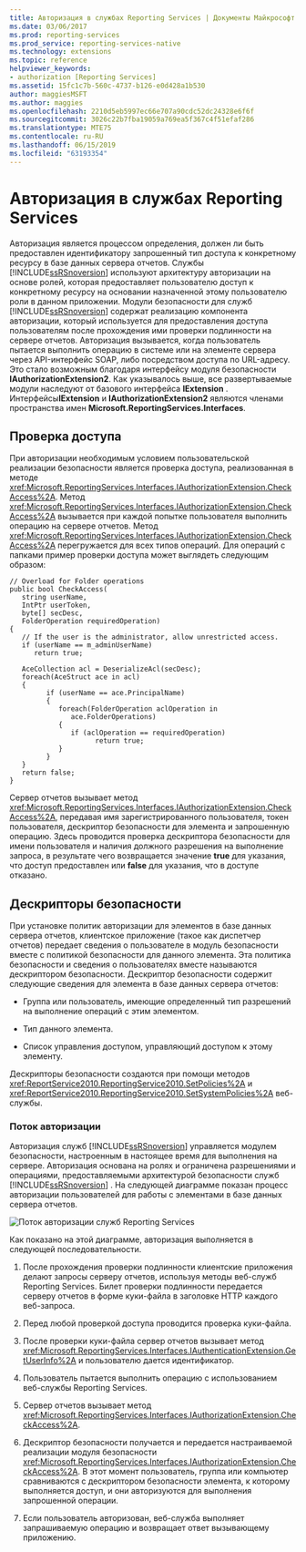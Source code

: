 ```yaml
---
title: Авторизация в службах Reporting Services | Документы Майкрософт
ms.date: 03/06/2017
ms.prod: reporting-services
ms.prod_service: reporting-services-native
ms.technology: extensions
ms.topic: reference
helpviewer_keywords:
- authorization [Reporting Services]
ms.assetid: 15fc1c7b-560c-4737-b126-e0d428a1b530
author: maggiesMSFT
ms.author: maggies
ms.openlocfilehash: 2210d5eb5997ec66e707a90cdc52dc24328e6f6f
ms.sourcegitcommit: 3026c22b7fba19059a769ea5f367c4f51efaf286
ms.translationtype: MTE75
ms.contentlocale: ru-RU
ms.lasthandoff: 06/15/2019
ms.locfileid: "63193354"
---
```

# <a name="authorization-in-reporting-services"></a>Авторизация в службах Reporting Services
  Авторизация является процессом определения, должен ли быть предоставлен идентификатору запрошенный тип доступа к конкретному ресурсу в базе данных сервера отчетов. Службы [!INCLUDE[ssRSnoversion](../../../includes/ssrsnoversion-md.md)] используют архитектуру авторизации на основе ролей, которая предоставляет пользователю доступ к конкретному ресурсу на основании назначенной этому пользователю роли в данном приложении. Модули безопасности для служб [!INCLUDE[ssRSnoversion](../../../includes/ssrsnoversion-md.md)] содержат реализацию компонента авторизации, который используется для предоставления доступа пользователям после прохождения ими проверки подлинности на сервере отчетов. Авторизация вызывается, когда пользователь пытается выполнить операцию в системе или на элементе сервера через API-интерфейс SOAP, либо посредством доступа по URL-адресу. Это стало возможным благодаря интерфейсу модуля безопасности **IAuthorizationExtension2**. Как указывалось выше, все развертываемые модули наследуют от базового интерфейса **IExtension** . Интерфейсы**IExtension** и **IAuthorizationExtension2** являются членами пространства имен **Microsoft.ReportingServices.Interfaces**.  
  
## <a name="checking-access"></a>Проверка доступа  
 При авторизации необходимым условием пользовательской реализации безопасности является проверка доступа, реализованная в методе <xref:Microsoft.ReportingServices.Interfaces.IAuthorizationExtension.CheckAccess%2A>. Метод <xref:Microsoft.ReportingServices.Interfaces.IAuthorizationExtension.CheckAccess%2A> вызывается при каждой попытке пользователя выполнить операцию на сервере отчетов. Метод <xref:Microsoft.ReportingServices.Interfaces.IAuthorizationExtension.CheckAccess%2A> перегружается для всех типов операций. Для операций с папками пример проверки доступа может выглядеть следующим образом:  
  
```  
// Overload for Folder operations  
public bool CheckAccess(  
   string userName,   
   IntPtr userToken,   
   byte[] secDesc,   
   FolderOperation requiredOperation)  
{  
   // If the user is the administrator, allow unrestricted access.  
   if (userName == m_adminUserName)   
      return true;  
  
   AceCollection acl = DeserializeAcl(secDesc);  
   foreach(AceStruct ace in acl)  
   {  
         if (userName == ace.PrincipalName)  
         {  
            foreach(FolderOperation aclOperation in   
               ace.FolderOperations)  
            {  
               if (aclOperation == requiredOperation)  
                     return true;  
            }  
         }  
   }  
   return false;  
}  
```  
  
 Сервер отчетов вызывает метод <xref:Microsoft.ReportingServices.Interfaces.IAuthorizationExtension.CheckAccess%2A>, передавая имя зарегистрированного пользователя, токен пользователя, дескриптор безопасности для элемента и запрошенную операцию. Здесь проводится проверка дескриптора безопасности для имени пользователя и наличия должного разрешения на выполнение запроса, в результате чего возвращается значение **true** для указания, что доступ предоставлен или **false** для указания, что в доступе отказано.  
  
## <a name="security-descriptors"></a>Дескрипторы безопасности  
 При установке политик авторизации для элементов в базе данных сервера отчетов, клиентское приложение (такое как диспетчер отчетов) передает сведения о пользователе в модуль безопасности вместе с политикой безопасности для данного элемента. Эта политика безопасности и сведения о пользователях вместе называются дескриптором безопасности. Дескриптор безопасности содержит следующие сведения для элемента в базе данных сервера отчетов:  
  
-   Группа или пользователь, имеющие определенный тип разрешений на выполнение операций с этим элементом.  
  
-   Тип данного элемента.  
  
-   Список управления доступом, управляющий доступом к этому элементу.  
  
 Дескрипторы безопасности создаются при помощи методов <xref:ReportService2010.ReportingService2010.SetPolicies%2A> и <xref:ReportService2010.ReportingService2010.SetSystemPolicies%2A> веб-службы.  
  
### <a name="authorization-flow"></a>Поток авторизации  
 Авторизация служб [!INCLUDE[ssRSnoversion](../../../includes/ssrsnoversion-md.md)] управляется модулем безопасности, настроенным в настоящее время для выполнения на сервере. Авторизация основана на ролях и ограничена разрешениями и операциями, предоставляемыми архитектурой безопасности служб [!INCLUDE[ssRSnoversion](../../../includes/ssrsnoversion-md.md)] . На следующей диаграмме показан процесс авторизации пользователей для работы с элементами в базе данных сервера отчетов.  
  
 ![Поток авторизации служб Reporting Services](../../../reporting-services/extensions/security-extension/media/rosettasecurityextensionauthorizationflow.gif "Поток авторизации служб Reporting Services")  
  
 Как показано на этой диаграмме, авторизация выполняется в следующей последовательности.  
  
1.  После прохождения проверки подлинности клиентские приложения делают запросы серверу отчетов, используя методы веб-служб Reporting Services. Билет проверки подлинности передается серверу отчетов в форме куки-файла в заголовке HTTP каждого веб-запроса.  
  
2.  Перед любой проверкой доступа проводится проверка куки-файла.  
  
3.  После проверки куки-файла сервер отчетов вызывает метод <xref:Microsoft.ReportingServices.Interfaces.IAuthenticationExtension.GetUserInfo%2A> и пользователю дается идентификатор.  
  
4.  Пользователь пытается выполнить операцию с использованием веб-службы Reporting Services.  
  
5.  Сервер отчетов вызывает метод <xref:Microsoft.ReportingServices.Interfaces.IAuthorizationExtension.CheckAccess%2A>.  
  
6.  Дескриптор безопасности получается и передается настраиваемой реализации модуля безопасности <xref:Microsoft.ReportingServices.Interfaces.IAuthorizationExtension.CheckAccess%2A>. В этот момент пользователь, группа или компьютер сравниваются с дескриптором безопасности элемента, к которому выполняется доступ, и они авторизуются для выполнения запрошенной операции.  
  
7.  Если пользователь авторизован, веб-служба выполняет запрашиваемую операцию и возвращает ответ вызывающему приложению.  
  
  
